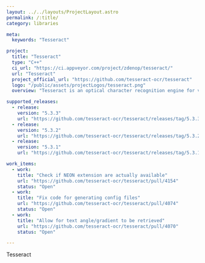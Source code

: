 ```yaml
---
layout: ../../layouts/ProjectLayout.astro
permalink: /:title/
category: libraries

meta:
  keywords: "Tesseract"

project:
  title: "Tesseract"
  type: "C++"
  ci_url: "https://ci.appveyor.com/project/zdenop/tesseract/"
  url: "Tesseract"
  project_official_url: "https://github.com/tesseract-ocr/tesseract"
  logo: "/public/assets/projectLogos/tesseract.png"
  overview: "Tesseract is an optical character recognition engine for various operating systems.It is free software, released under the Apache License. Originally developed by Hewlett-Packard as proprietary software in the 1980s, it was released as open source in 2005 and development has been sponsored by Google since 2006. Tesseract was in the top three OCR engines in terms of character accuracy in 1995. It is available for Linux, Windows and Mac OS X. Tesseract up to and including version 2 could only accept TIFF images of simple one-column text as inputs. These early versions did not include layout analysis, and so inputting multi-columned text, images, or equations produced garbled output. Since version 3.00 Tesseract has supported output text formatting, hOCR positional information and page-layout analysis. Support for a number of new image formats was added using the Leptonica library. Tesseract can detect whether text is monospaced or proportionally spaced."

supported_releases:
  - release:
    version: "5.3.3"
    url: "https://github.com/tesseract-ocr/tesseract/releases/tag/5.3.3"
  - release:
    version: "5.3.2"
    url: "https://github.com/tesseract-ocr/tesseract/releases/tag/5.3.2"
  - release:
    version: "5.3.1"
    url: "https://github.com/tesseract-ocr/tesseract/releases/tag/5.3.1"

work_items:
  - work:
    title: "Check if NEON extension are actually available"
    url: "https://github.com/tesseract-ocr/tesseract/pull/4154"
    status: "Open"
  - work:
    title: "Fix code for generating config files"
    url: "https://github.com/tesseract-ocr/tesseract/pull/4074"
    status: "Open"
  - work:
    title: "Allow for text angle/gradient to be retrieved"
    url: "https://github.com/tesseract-ocr/tesseract/pull/4070"
    status: "Open"

---
```


<p>Tesseract</p>
